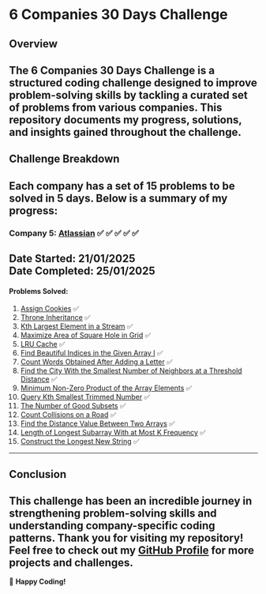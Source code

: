 # 6 Companies 30 Days Challenge

## Overview
The **6 Companies 30 Days Challenge** is a structured coding challenge designed to improve problem-solving skills by tackling a curated set of problems from various companies. This repository documents my progress, solutions, and insights gained throughout the challenge.
---
## Challenge Breakdown
Each company has a set of 15 problems to be solved in 5 days. Below is a summary of my progress:
---
### **Company 5: [Atlassian](https://www.atlassian.com/)** ✅ ✅ ✅ ✅ ✅
**Date Started:** 21/01/2025  
**Date Completed:** 25/01/2025  
---

#### Problems Solved:
1. [Assign Cookies](https://leetcode.com/problems/assign-cookies/description/) ✅
2. [Throne Inheritance](https://leetcode.com/problems/throne-inheritance/description/) ✅
3. [Kth Largest Element in a Stream](https://leetcode.com/problems/kth-largest-element-in-a-stream/description/) ✅
4. [Maximize Area of Square Hole in Grid](https://leetcode.com/problems/maximize-area-of-square-hole-in-grid/description/) ✅
5. [LRU Cache](https://leetcode.com/problems/lru-cache/description/) ✅
6. [Find Beautiful Indices in the Given Array I](https://leetcode.com/problems/find-beautiful-indices-in-the-given-array-i/description/) ✅
7. [Count Words Obtained After Adding a Letter](https://leetcode.com/problems/count-words-obtained-after-adding-a-letter/description/) ✅
8. [Find the City With the Smallest Number of Neighbors at a Threshold Distance](https://leetcode.com/problems/find-the-city-with-the-smallest-number-of-neighbors-at-a-threshold-distance/description/) ✅
9. [Minimum Non-Zero Product of the Array Elements](https://leetcode.com/problems/minimum-non-zero-product-of-the-array-elements/description/) ✅
10. [Query Kth Smallest Trimmed Number](https://leetcode.com/problems/query-kth-smallest-trimmed-number/description/) ✅
11. [The Number of Good Subsets](https://leetcode.com/problems/the-number-of-good-subsets/description/) ✅
12. [Count Collisions on a Road](https://leetcode.com/problems/count-collisions-on-a-road/description/) ✅
13. [Find the Distance Value Between Two Arrays](https://leetcode.com/problems/find-the-distance-value-between-two-arrays/description/) ✅
14. [Length of Longest Subarray With at Most K Frequency](https://leetcode.com/problems/length-of-longest-subarray-with-at-most-k-frequency/description/) ✅
15. [Construct the Longest New String](https://leetcode.com/problems/construct-the-longest-new-string/submissions/) ✅
---
## Conclusion
This challenge has been an incredible journey in strengthening problem-solving skills and understanding company-specific coding patterns. Thank you for visiting my repository! Feel free to check out my [GitHub Profile](https://github.com/ARNAVSINHA1) for more projects and challenges.
---

🚀 **Happy Coding!**
